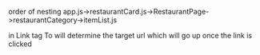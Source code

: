 order of nesting
app.js->restaurantCard.js->RestaurantPage->restaurantCategory->itemList.js

in Link tag
To will determine the target url which will go up once the link is clicked

